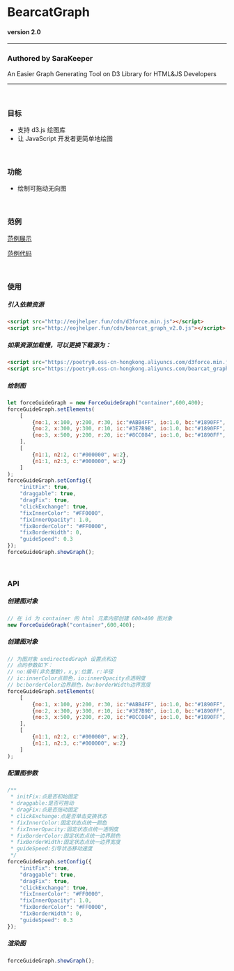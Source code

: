 # BearcatGraph

#### version 2.0

---
 
### Authored by SaraKeeper

An Easier Graph Generating Tool on D3 Library for HTML&amp;JS Developers

---

&nbsp;

### 目标

- 支持 d3.js 绘图库
- 让 JavaScript 开发者更简单地绘图

&nbsp;

### 功能

- 绘制可拖动无向图

&nbsp;

### 范例
[范例展示](http://eojhelper.fun/undirected_graph.html)

[范例代码](https://github.com/SaraKeeper/BearcatGraph/blob/main/undirected_graph_demo.html)

&nbsp;

### 使用

##### 引入依赖资源
```html
<script src="http://eojhelper.fun/cdn/d3force.min.js"></script>
<script src="http://eojhelper.fun/cdn/bearcat_graph_v2.0.js"></script>
```
##### 如果资源加载慢，可以更换下载源为：
```html
<script src="https://poetry0.oss-cn-hongkong.aliyuncs.com/d3force.min.js"></script>
<script src="https://poetry0.oss-cn-hongkong.aliyuncs.com/bearcat_graph_v2.0.js"></script>
```
##### 绘制图
```javascript
let forceGuideGraph = new ForceGuideGraph("container",600,400);
forceGuideGraph.setElements(
    [
        {no:1, x:100, y:200, r:30, ic:"#ABB4FF", io:1.0, bc:"#1890FF", bw:1},
        {no:2, x:300, y:300, r:10, ic:"#3E7B9B", io:1.0, bc:"#1890FF", bw:2},
        {no:3, x:500, y:200, r:20, ic:"#8CC084", io:1.0, bc:"#1890FF", bw:3}
    ],
    [
        {n1:1, n2:2, c:"#000000", w:2},
        {n1:1, n2:3, c:"#000000", w:2}
    ]
);
forceGuideGraph.setConfig({
    "initFix": true,
    "draggable": true,
    "dragFix": true,
    "clickExchange": true,
    "fixInnerColor": "#FF0000",
    "fixInnerOpacity": 1.0,
    "fixBorderColor": "#FF0000",
    "fixBorderWidth": 0,
    "guideSpeed": 0.3
});
forceGuideGraph.showGraph();
```

&nbsp;

### API

##### 创建图对象
```javascript
// 在 id 为 container 的 html 元素内部创建 600×400 图对象
new ForceGuideGraph("container",600,400);
```
##### 创建图对象
```javascript
// 为图对象 undirectedGraph 设置点和边
// 点的参数如下：
// no:编号(非负整数)，x,y:位置，r:半径
// ic:innerColor点颜色，io:innerOpacity点透明度
// bc:borderColor边界颜色，bw:borderWidth边界宽度
forceGuideGraph.setElements(
    [
        {no:1, x:100, y:200, r:30, ic:"#ABB4FF", io:1.0, bc:"#1890FF", bw:1},
        {no:2, x:300, y:300, r:10, ic:"#3E7B9B", io:1.0, bc:"#1890FF", bw:2},
        {no:3, x:500, y:200, r:20, ic:"#8CC084", io:1.0, bc:"#1890FF", bw:3}
    ],
    [
        {n1:1, n2:2, c:"#000000", w:2},
        {n1:1, n2:3, c:"#000000", w:2}
    ]
);
```
##### 配置图参数
```javascript
/**
 * initFix:点是否初始固定
 * draggable:是否可拖动
 * dragFix:点是否拖动固定
 * clickExchange:点是否单击变换状态
 * fixInnerColor:固定状态点统一颜色
 * fixInnerOpacity:固定状态点统一透明度
 * fixBorderColor:固定状态点统一边界颜色
 * fixBorderWidth:固定状态点统一边界宽度
 * guideSpeed:引导状态移动速度
 */
forceGuideGraph.setConfig({
    "initFix": true,
    "draggable": true,
    "dragFix": true,
    "clickExchange": true,
    "fixInnerColor": "#FF0000",
    "fixInnerOpacity": 1.0,
    "fixBorderColor": "#FF0000",
    "fixBorderWidth": 0,
    "guideSpeed": 0.3
});
```
##### 渲染图
```javascript
forceGuideGraph.showGraph();
```